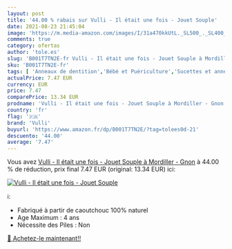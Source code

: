 ```yaml
---
layout: post
title: '44.00 % rabais sur Vulli - Il était une fois - Jouet Souple'
date: 2021-08-23 21:45:04
image: 'https://m.media-amazon.com/images/I/31a470kkUtL._SL500_._SL400_.jpg'
comments: true
category: ofertas
author: 'tole.es'
slug: 'B001T7TN2E-fr Vulli - Il était une fois - Jouet Souple à Mordiller - Gnon'
sku: 'B001T7TN2E-fr'
tags: [ 'Anneaux de dentition','Bébé et Puériculture','Sucettes et anneaux de dentition','vulli', ]
actualPrice: 7.47 EUR
currency: EUR
price: 7.47
comparePrice: 13.34 EUR
prodname: 'Vulli - Il était une fois - Jouet Souple à Mordiller - Gnon'
country: 'fr'
flag: '🇫🇷'
brand: 'Vulli'
buyurl: 'https://www.amazon.fr/dp/B001T7TN2E/?tag=tolees0d-21'
descuento: '44.00'
average: '7.47'
---
```


Vous avez [Vulli - Il était une fois - Jouet Souple à Mordiller - Gnon](https://www.amazon.fr/dp/B001T7TN2E/?tag=tolees0d-21)  à  44.00 % de réduction, prix final  7.47 EUR (original: 13.34 EUR) ici:

[![Vulli - Il était une fois - Jouet Souple](https://m.media-amazon.com/images/I/31a470kkUtL._SL500_._SL400_.jpg)](https://www.amazon.fr/dp/B001T7TN2E/?tag=tolees0d-21)

ℹ️:

- Fabriqué à partir de caoutchouc 100% naturel
- Age Maximum : 4 ans
- Nécessite des Piles : Non

[🛒 Achetez-le maintenant!!](https://www.amazon.fr/dp/B001T7TN2E/?tag=tolees0d-21)
